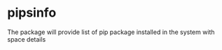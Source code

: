 # pipsinfo
The package will provide list of pip package installed in the system with space details 
